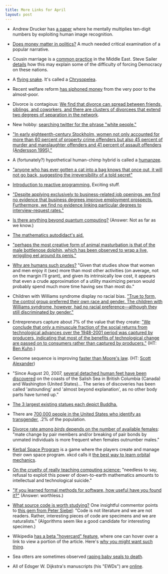 ```yaml
---
title: More Links for April
layout: post
---
```


* Andrew Drucker has [a paper](http://people.csail.mit.edu/andyd/rec_method) where he mentally multiplies ten-digit numbers by exploiting human image recognition.

* [Does money matter in politics?](http://rationalconspiracy.com/2014/04/17/money-doesnt-matter-in-politics/) A much needed critical examination of a popular narrative. 

* Cousin marriage is a [common practice](http://en.wikipedia.org/wiki/Cousin_marriage_in_the_Middle_East) in the Middle East. Steve Sailer [details](http://www.isteve.com/cousin_marriage_conundrum.htm) how this may explain some of the difficulty of forcing Democracy on these nations.

* A [flying snake](http://i.crackedcdn.com/phpimages/article/2/5/3/235253_v1.gif). It's called a [Chrysopelea](https://en.wikipedia.org/wiki/Chrysopelea).

* Recent welfare reform [has siphoned money](http://marginalrevolution.com/marginalrevolution/2014/04/is-the-safety-net-failing-the-poor.html) from the very poor to the almost-poor.

* Divorce is contagious: [We find that divorce can spread between friends, siblings, and coworkers, and there are clusters of divorcees that extend two degrees of separation in the network](https://www.um.edu.mt/__data/assets/pdf_file/0005/126464/breakingupishardtodo.pdf). 

* New hobby: [searching twitter for the phrase "white people."](https://twitter.com/search?q=white%20people&src=typd)

* ["In early eighteenth-century Stockholm, women not only accounted for more than 60 percent of property crime offenders but also 45 percent of murder and manslaughter offenders and 41 percent of assault offenders (Andersson 1995)."](http://hbdchick.wordpress.com/2014/04/09/suicide-by-death-penalty/)

* A (fortunately?) hypothetical human-chimp hybrid is called a [humanzee](http://en.wikipedia.org/wiki/Humanzee).

* ["anyone who has ever gotten a cat into a bag knows that once out, it will not go back, suggesting the irreversibility of a told secret"](http://en.wikipedia.org/wiki/Letting_the_cat_out_of_the_bag)

* [Introduction to reactive programming.](http://paulstovell.com/blog/reactive-programming) Exciting stuff. 

* ["Despite applying exclusively to business-related job openings, we find no evidence that business degrees improve employment prospects. Furthermore, we find no evidence linking particular degrees to interview-request rates."](http://marginalrevolution.com/marginalrevolution/2014/04/is-an-internship-worth-more-than-majoring-in-business.html)

* [Is there anything beyond quantum computing?](http://www.pbs.org/wgbh/nova/blogs/physics/2014/04/is-there-anything-beyond-quantum-computing/) (Answer: Not as far as we know.)

* [The mathematics autodidact's aid.](http://www.ams.org/notices/200510/comm-fowler.pdf)

* ["perhaps the most creative form of animal masturbation is that of the male bottlenose dolphin, which has been observed to wrap a live, wriggling eel around its penis."](http://en.wikipedia.org/wiki/Animal_sexual_behaviour)

* [Why are humans such prudes?](http://marginalrevolution.com/marginalrevolution/2005/05/why_dont_people.html) "Given that studies show that women and men enjoy it (sex) more than most other activities (on average, not on the margin I’ll grant), and given its intrinsically low cost, it appears that even a crude approximation of a utility maximizing person would probably spend much more time having sex than most do."

* Children with Williams syndrome display no racial bias. ["True to form, the control group preferred their own race and gender. The children with Williams syndrome, however, had no racial preference—although they still discriminated by gender."](http://www.scientificamerican.com/podcast/episode/williams-syndrome-kids-show-no-raci-10-04-13/)

* Entrepreneurs capture about 7% of the value that they create: ["We conclude that only a minuscule fraction of the social returns from technological advances over the 1948-2001 period was captured by producers, indicating that most of the benefits of technological change are passed on to consumers rather than captured by producers."](http://www.nber.org/papers/w10433) (HT: [Ben Kuhn](http://www.benkuhn.net/links).)

* Genome sequence is improving [faster than Moore's law](http://www.nature.com/news/technology-the-1-000-genome-1.14901#/falling). (HT: [Scott Alexander](http://slatestarcodex.com./))

* "Since August 20, 2007, [several detached human feet have been discovered](http://en.wikipedia.org/wiki/Salish_Sea_human_foot_discoveries) on the coasts of the Salish Sea in British Columbia (Canada) and Washington (United States)... The series of discoveries has been called 'astounding' and 'almost beyond explanation', as no other body parts have turned up."

* [The 3 largest existing statues each depict Buddha.](https://en.wikipedia.org/wiki/List_of_statues_by_height#Existing)

* There are [700,000 people in the United States who identify as transgender](http://williamsinstitute.law.ucla.edu/research/census-lgbt-demographics-studies/how-many-people-are-lesbian-gay-bisexual-and-transgender/), .2% of the population.

* [Divorce rate among <em>birds</em> depends on the number of available females](http://www.cell.com/current-biology/abstract/S0960-9822%2814%2900260-7): "mate change by pair members and/or breaking of pair bonds by unmated individuals is more frequent when females outnumber males."

* [Kerbal Space Program](https://kerbalspaceprogram.com/) is a game where the players create and manage their own space program. xkcd calls it [the best way to learn orbital mechanics](http://xkcd.com/1356/). 

* [On the cruelty of really teaching computing science:](http://www.cs.utexas.edu/users/EWD/transcriptions/EWD10xx/EWD1036.html) "needless to say, refusal to exploit this power of down-to-earth mathematics amounts to intellectual and technological suicide."

* ["If you learned formal methods for software, how useful have you found it?"](http://programmers.stackexchange.com/questions/10358/if-you-learned-formal-methods-for-software-how-useful-have-you-found-it) (Answer: worthless.)

* [What source code is worth studying?](https://news.ycombinator.com/item?id=7602237) One insightful commentor points to [this gem from Peter Siebel](http://www.gigamonkeys.com/code-reading/): "Code is not literature and we are not readers. Rather, interesting pieces of code are specimens and we are naturalists." (Algorithms seem like a good candidate for interesting specimen.)

* Wikipedia [has a beta "hovercard" feature](https://www.mediawiki.org/wiki/Navigation_Popups_%28Restyling_and_Enhancements%29), where one can hover over a link to view a portion of the article. Here's [why you might want such thing](http://blog.assaflavie.com/wikipedia/).

* Sea otters are sometimes observed [raping baby seals to death](http://skeptics.stackexchange.com/questions/15928/do-sea-otters-rape-baby-seals-to-death). 

* All of Edsger W. Dijkstra's manuscripts (his "EWDs") are [online](http://www.cs.utexas.edu/users/EWD/). 
